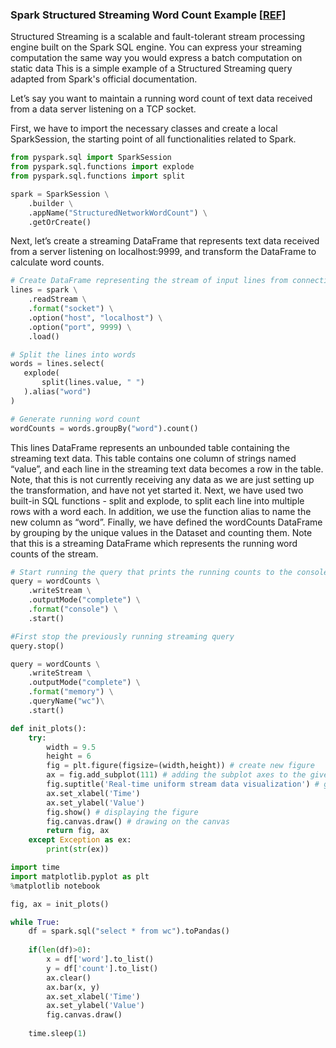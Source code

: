 ### Spark Structured Streaming Word Count Example [[REF\]](https://spark.apache.org/docs/latest/structured-streaming-programming-guide.html)

Structured Streaming is a scalable and fault-tolerant stream processing engine built on the Spark SQL engine. You can express your streaming computation the same way you would express a batch computation on static data This is a simple example of a Structured Streaming query adapted from Spark's official documentation.

Let’s say you want to maintain a running word count of text data received from a data server listening on a TCP socket.

First, we have to import the necessary classes and create a local SparkSession, the starting point of all functionalities related to Spark.

```python
from pyspark.sql import SparkSession
from pyspark.sql.functions import explode
from pyspark.sql.functions import split

spark = SparkSession \
    .builder \
    .appName("StructuredNetworkWordCount") \
    .getOrCreate()

```

Next, let’s create a streaming DataFrame that represents text data received from a server listening on localhost:9999, and transform the DataFrame to calculate word counts.

```python
# Create DataFrame representing the stream of input lines from connection to localhost:9999
lines = spark \
    .readStream \
    .format("socket") \
    .option("host", "localhost") \
    .option("port", 9999) \
    .load()

# Split the lines into words
words = lines.select(
   explode(
       split(lines.value, " ")
   ).alias("word")
)

# Generate running word count
wordCounts = words.groupBy("word").count()
```

This lines DataFrame represents an unbounded table containing the streaming text data. This table contains one column of strings named “value”, and each line in the streaming text data becomes a row in the table. Note, that this is not currently receiving any data as we are just setting up the transformation, and have not yet started it. Next, we have used two built-in SQL functions - split and explode, to split each line into multiple rows with a word each. In addition, we use the function alias to name the new column as “word”. Finally, we have defined the wordCounts DataFrame by grouping by the unique values in the Dataset and counting them. Note that this is a streaming DataFrame which represents the running word counts of the stream.

```python
# Start running the query that prints the running counts to the console
query = wordCounts \
    .writeStream \
    .outputMode("complete") \
    .format("console") \
    .start()
```



```python
#First stop the previously running streaming query
query.stop()
```



```python
query = wordCounts \
    .writeStream \
    .outputMode("complete") \
    .format("memory") \
    .queryName("wc")\
    .start()

```



```python
def init_plots():
    try:
        width = 9.5
        height = 6
        fig = plt.figure(figsize=(width,height)) # create new figure
        ax = fig.add_subplot(111) # adding the subplot axes to the given grid position
        fig.suptitle('Real-time uniform stream data visualization') # giving figure a title
        ax.set_xlabel('Time')
        ax.set_ylabel('Value')        
        fig.show() # displaying the figure
        fig.canvas.draw() # drawing on the canvas
        return fig, ax
    except Exception as ex:
        print(str(ex))
```

```python
import time
import matplotlib.pyplot as plt
%matplotlib notebook

fig, ax = init_plots()

while True:
    df = spark.sql("select * from wc").toPandas()
    
    if(len(df)>0):        
        x = df['word'].to_list()
        y = df['count'].to_list() 
        ax.clear()
        ax.bar(x, y)
        ax.set_xlabel('Time')
        ax.set_ylabel('Value')
        fig.canvas.draw()
        
    time.sleep(1)
    

```

